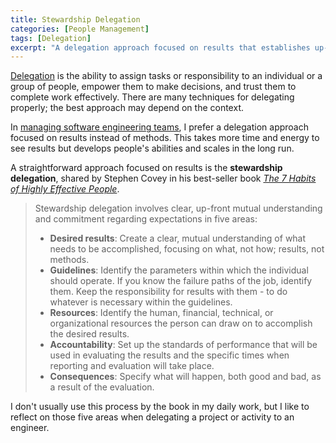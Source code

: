 ```yaml
---
title: Stewardship Delegation
categories: [People Management]
tags: [Delegation]
excerpt: "A delegation approach focused on results that establishes up-front mutual understanding and commitment regarding expectations in five areas: desired results, guidelines, resources, accountability, and consequences."
---
```


[Delegation](/mgmt/people/delegation) is the ability to assign tasks or responsibility to an individual or a group of people, empower them to make decisions, and trust them to complete work effectively. There are many techniques for delegating properly; the best approach may depend on the context.

In [managing software engineering teams](/mgmt/swe), I prefer a delegation approach focused on results instead of methods. This takes more time and energy to see results but develops people's abilities and scales in the long run.

A straightforward approach focused on results is the **stewardship delegation**, shared by Stephen Covey in his best-seller book *[The 7 Habits of Highly Effective People](/book/the-7-habits-of-highly-effective-people)*.

> Stewardship delegation involves clear, up-front mutual understanding and commitment regarding expectations in five areas:
> - **Desired results**: Create a clear, mutual understanding of what needs to be accomplished, focusing on what, not how; results, not methods.
> - **Guidelines**: Identify the parameters within which the individual should operate. If you know the failure paths of the job, identify them. Keep the responsibility for results with them - to do whatever is necessary within the guidelines.
> - **Resources**: Identify the human, financial, technical, or organizational resources the person can draw on to accomplish the desired results.
> - **Accountability**: Set up the standards of performance that will be used in evaluating the results and the specific times when reporting and evaluation will take place.
> - **Consequences**: Specify what will happen, both good and bad, as a result of the evaluation.

I don't usually use this process by the book in my daily work, but I like to reflect on those five areas when delegating a project or activity to an engineer.